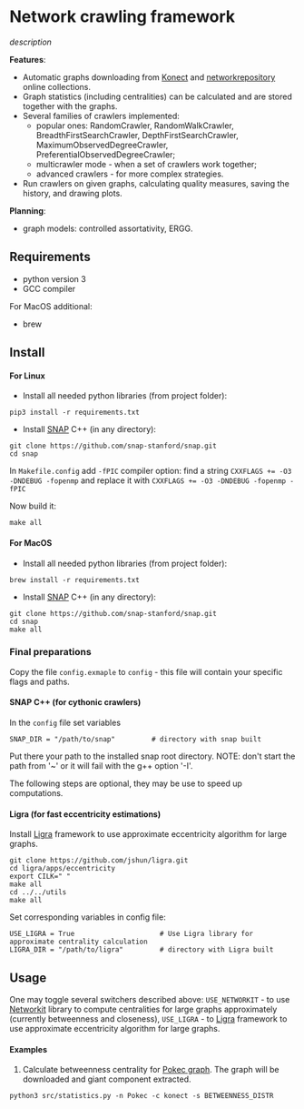 # Network crawling framework

_description_

**Features**:
* Automatic graphs downloading from [Konect](http://konect.uni-koblenz.de/networks/) and 
[networkrepository](http://networkrepository.com/) online collections.
* Graph statistics (including centralities) can be calculated and are stored together with the
 graphs.
* Several families of crawlers implemented:
  * popular ones: RandomCrawler, RandomWalkCrawler, BreadthFirstSearchCrawler, 
  DepthFirstSearchCrawler, MaximumObservedDegreeCrawler, PreferentialObservedDegreeCrawler;
  * multicrawler mode - when a set of crawlers work together;
  * advanced crawlers - for more complex strategies.
* Run crawlers on given graphs, calculating quality measures, saving the history, and drawing 
plots.

**Planning**:
* graph models: controlled assortativity, ERGG.

## Requirements

* python version 3
* GCC compiler

For MacOS additional:

* brew

## Install

#### For Linux

* Install all needed python libraries (from project folder):
```
pip3 install -r requirements.txt
```
* Install [SNAP](https://snap.stanford.edu/snap/index.html) C++ (in any directory):
```
git clone https://github.com/snap-stanford/snap.git
cd snap
```
In `Makefile.config` add `-fPIC` compiler option: find a string 
`CXXFLAGS += -O3 -DNDEBUG -fopenmp` 
and replace it with
`CXXFLAGS += -O3 -DNDEBUG -fopenmp -fPIC`

Now build it:
```
make all
```

#### For MacOS

* Install all needed python libraries (from project folder):
```
brew install -r requirements.txt
```
* Install [SNAP](https://snap.stanford.edu/snap/index.html) C++ (in any directory):
```
git clone https://github.com/snap-stanford/snap.git
cd snap
make all
```

### Final preparations 

Copy the file `config.exmaple` to `config` - this file will contain your specific flags and 
paths.

#### SNAP C++ (for cythonic crawlers)

In the `config` file set variables
```
SNAP_DIR = "/path/to/snap"         # directory with snap built
```

Put there your path to the installed snap root directory.
NOTE: don't start the path from '~' or it will fail with the g++ option '-I'.

The following steps are optional, they may be use to speed up computations.

#### Ligra (for fast eccentricity estimations)

Install [Ligra](https://github.com/jshun/ligra) framework to use approximate eccentricity
algorithm for large graphs.
```
git clone https://github.com/jshun/ligra.git
cd ligra/apps/eccentricity
export CILK=" "
make all
cd ../../utils
make all
```
Set corresponding variables in config file:
```
USE_LIGRA = True                     # Use Ligra library for approximate centrality calculation
LIGRA_DIR = "/path/to/ligra"         # directory with Ligra built
```

## Usage

One may toggle several switchers described above:
`USE_NETWORKIT` - to use [Networkit](https://networkit.github.io/) library to compute 
centralities for large graphs approximately (currently betweenness and closeness), 
`USE_LIGRA` - to [Ligra](https://github.com/jshun/ligra) framework to use approximate eccentricity
algorithm for large graphs.


#### Examples

1. Calculate betweenness centrality for [Pokec graph](
http://konect.uni-koblenz.de/networks/soc-pokec-relationships). The graph will be downloaded and 
giant component extracted.
```
python3 src/statistics.py -n Pokec -c konect -s BETWEENNESS_DISTR
```

